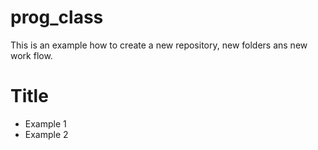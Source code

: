 # prog_class

This is an example how to create a new repository, new folders ans new work flow.

# Title

- Example 1
- Example 2

